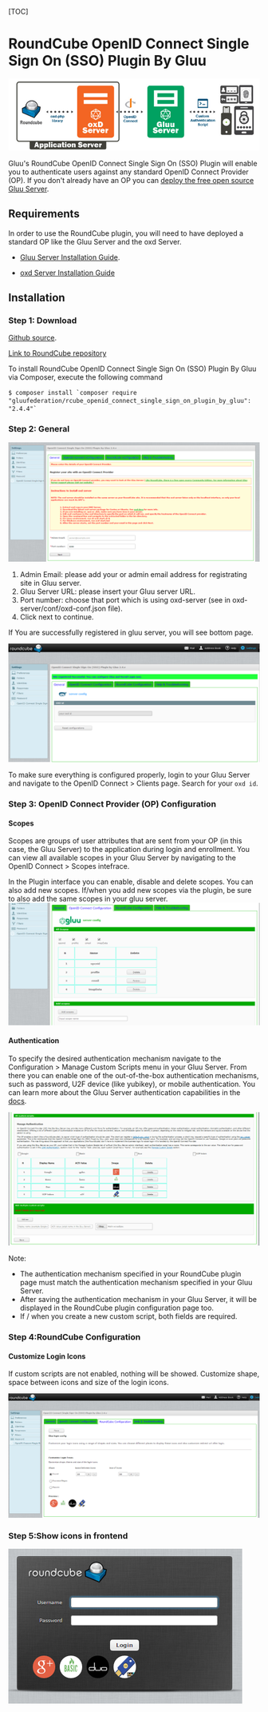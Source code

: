 [TOC]

# RoundCube OpenID Connect Single Sign On (SSO) Plugin By Gluu

![image](https://raw.githubusercontent.com/GluuFederation/rcube_openid_connect_single_sign_on_plugin_by_gluu/master/plugin.jpg)

Gluu's RoundCube OpenID Connect Single Sign On (SSO) Plugin will enable you to authenticate users against any standard OpenID Connect Provider (OP). If you don't already have an OP you can [deploy the free open source Gluu Server](https://gluu.org/docs/deployment).  

## Requirements
In order to use the RoundCube plugin, you will need to have deployed a standard OP like the Gluu Server and the oxd Server.

* [Gluu Server Installation Guide](https://www.gluu.org/docs/deployment/).

* [oxd Server Installation Guide](https://oxd.gluu.org/docs/oxdserver/install/)


## Installation
 
### Step 1: Download

[Github source](https://github.com/GluuFederation/rcube_openid_connect_single_sign_on_plugin_by_gluu/archive/v2.4.4.zip).

[Link to RoundCube repository](https://plugins.roundcube.net/packages/gluufederation/rcube_openid_connect_single_sign_on_plugin_by_gluu)

To install RoundCube OpenID Connect Single Sign On (SSO) Plugin By Gluu via Composer, execute the following command 

```
$ composer install `composer require "gluufederation/rcube_openid_connect_single_sign_on_plugin_by_gluu": "2.4.4"`

```

### Step 2: General
![General](https://raw.githubusercontent.com/GluuFederation/rcube_openid_connect_single_sign_on_plugin_by_gluu/master/docu/6.png)  

1. Admin Email: please add your or admin email address for registrating site in Gluu server.
2. Gluu Server URL: please insert your Gluu server URL.
3. Port number: choose that port which is using oxd-server (see in oxd-server/conf/oxd-conf.json file).
4. Click next to continue.

If You are successfully registered in gluu server, you will see bottom page.

![Oxd_id](https://raw.githubusercontent.com/GluuFederation/rcube_openid_connect_single_sign_on_plugin_by_gluu/master/docu/7.png)

To make sure everything is configured properly, login to your Gluu Server and navigate to the OpenID Connect > Clients page. Search for your `oxd id`.


### Step 3: OpenID Connect Provider (OP) Configuration

#### Scopes
Scopes are groups of user attributes that are sent from your OP (in this case, the Gluu Server) to the application during login and enrollment. You can view all available scopes in your Gluu Server by navigating to the OpenID Connect > Scopes intefrace. 

In the Plugin interface you can enable, disable and delete scopes. You can also add new scopes. If/when you add new scopes via the plugin, be sure to also add the same scopes in your gluu server. 
![Scopes2](https://raw.githubusercontent.com/GluuFederation/rcube_openid_connect_single_sign_on_plugin_by_gluu/master/docu/9.png) 

#### Authentication
To specify the desired authentication mechanism navigate to the Configuration > Manage Custom Scripts menu in your Gluu Server. From there you can enable one of the out-of-the-box authentication mechanisms, such as password, U2F device (like yubikey), or mobile authentication. You can learn more about the Gluu Server authentication capabilities in the [docs](https://gluu.org/docs/multi-factor/intro/).

![Customscripts](https://raw.githubusercontent.com/GluuFederation/rcube_openid_connect_single_sign_on_plugin_by_gluu/master/docu/10.png) 

Note:    
- The authentication mechanism specified in your RoundCube plugin page must match the authentication mechanism specified in your Gluu Server.     
- After saving the authentication mechanism in your Gluu Server, it will be displayed in the RoundCube plugin configuration page too.      
- If / when you create a new custom script, both fields are required. 

### Step 4:RoundCube Configuration

#### Customize Login Icons
 
If custom scripts are not enabled, nothing will be showed. Customize shape, space between icons and size of the login icons.

![RoundCubeConfiguration](https://raw.githubusercontent.com/GluuFederation/rcube_openid_connect_single_sign_on_plugin_by_gluu/master/docu/11.png)  

### Step 5:Show icons in frontend

![frontend](https://raw.githubusercontent.com/GluuFederation/rcube_openid_connect_single_sign_on_plugin_by_gluu/master/docu/12.png) 
